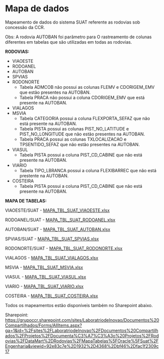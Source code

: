 # Mapa de dados
Mapeamento de dados do sistema SUAT referente as rodovias sob concessão da CCR.

Obs: A rodovia AUTOBAN foi parâmetro para O rastreamento de colunas diferentes em  tabelas que são utilizadas em todas as rodovias.


**RODOVIAS:**

- VIAOESTE 
- RODOANEL 
- AUTOBAN  
- SPVIAS   
- RODONORTE
  * Tabela ADMCOB não possui as colunas FLEMV e CDORIGEM_EMV que estão presentes na AUTOBAN.
  * Tabela PRACA não possui a coluna CDORIGEM_EMV que está presente na AUTOBAN.
- VIALAGOS 
- MSVIA
  * Tabela CATEGORIA possui a coluna FLEXPORTA_SEFAZ que não está presente na AUTOBAN.
  * Tabela PISTA possui as colunas PIST_NO_LATITUDE e PIST_NO_LONGITUDE que não estão presentes na AUTOBAN.
  * Tabela PRACA possui as colunas TXLOCALIZACAO e TPSENTIDO_SEFAZ que não estão presentes na AUTOBAN.
- VIASUL   
  * Tabela PISTA possui a coluna PIST_CD_CABINE que não está presente na AUTOBAN.
- VIARIO   
  * Tabela TIPO_LBRANCA possui a coluna FLEXIBARREC que não está prestente na AUTOBAN.
- COSTEIRA
  * Tabela PISTA possui a coluna PIST_CD_CABINE que não está presente na AUTOBAN.

**MAPA DE TABELAS:**

VIAOESTE/SUAT - [MAPA_TBL_SUAT_VIAOESTE.xlsx](/.attachments/MAPA_TBL_SUAT_VIAOESTE-e82c331e-1ab6-4946-9423-af5c1a60bc42.xlsx)

RODOANEL/SUAT - [MAPA_TBL_SUAT_RODOANEL.xlsx](/.attachments/MAPA_TBL_SUAT_RODOANEL-b0c2d8e9-afe4-40b8-89ed-e7da5adfa97c.xlsx)

AUTOBAN/SUAT - [MAPA_TBL_SUAT_AUTOBAN.xlsx](/.attachments/MAPA_TBL_SUAT_AUTOBAN-757c1a93-c949-406c-a49f-1e2f32e44da8.xlsx)

SPVIAS/SUAT - [MAPA_TBL_SUAT_SPVIAS.xlsx](/.attachments/MAPA_TBL_SUAT_SPVIAS-7a67518b-7126-46da-9dc5-acf209ffe5ce.xlsx)

RODONORTE/SUAT - [MAPA_TBL_SUAT_RODONORTE.xlsx](/.attachments/MAPA_TBL_SUAT_RODONORTE-c7041b2f-4785-409f-bb05-e05111e33f6c.xlsx)

VIALAGOS - [MAPA_TBL_SUAT_VIALAGOS.xlsx](/.attachments/MAPA_TBL_SUAT_VIALAGOS-7ae5bc44-10b6-479e-8ecc-a433de0b4c46.xlsx)

MSVIA - [MAPA_TBL_SUAT_MSVIA.xlsx](/.attachments/MAPA_TBL_SUAT_MSVIA-a661463b-f912-4c38-9327-529cfb4d64ca.xlsx)

VIASUL - [MAPA_TBL_SUAT_VIASUL.xlsx](/.attachments/MAPA_TBL_SUAT_VIASUL-c1c0fabc-d91e-4a57-891b-9336e6d64966.xlsx)

VIARIO - [MAPA_TBL_SUAT_VIARIO.xlsx](/.attachments/MAPA_TBL_SUAT_VIARIO-ff04fb36-3169-4c8e-8a00-19f005aa40e1.xlsx)

COSTEIRA - [MAPA_TBL_SUAT_COSTEIRA.xlsx](/.attachments/MAPA_TBL_SUAT_COSTEIRA-eee3e8d9-0350-43a3-8596-87f00ef9d790.xlsx)
 

Todos os mapeamentos estão disponíveis também no Sharepoint abaixo.

Sharepoint:
https://grupoccr.sharepoint.com/sites/LaboratriodeInovao/Documentos%20Compartilhados/Forms/AllItems.aspx?ga=1&id=%2Fsites%2FLaboratriodeInovao%2FDocumentos%20Compartilhados%2FProjetos%2FDocumenta%C3%A7%C3%A3o%20Projetos%2FRodovias%2FDataMart%2DRodovias%2FMapaTabelas%5FOracle%5FSuat%2FEngenharia&viewid=92e83c7e%2D1932%2D4368%2Dbf46%2Dfac1f2309c17

